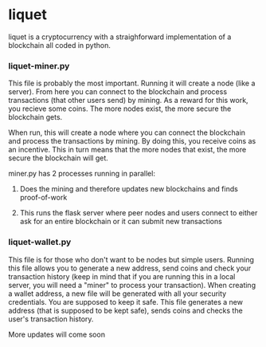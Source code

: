 # liquet
liquet is a cryptocurrency with a straighforward implementation of a blockchain all coded in python. 

### liquet-miner.py

This file is probably the most important. Running it will create a node (like a server). From here you can connect to the blockchain and process transactions (that other users send) by mining. As a reward for this work, you recieve some coins. The more nodes exist, the more secure the blockchain gets.

When run, this will create a node where you can connect the blockchain and process the transactions by mining. By doing this, you receive coins as an incentive. This in turn means that the more nodes that exist, the more secure the blockchain will get.

miner.py has 2 processes running in parallel:

1. Does the mining and therefore updates new blockchains and finds proof-of-work

2. This runs the flask server where peer nodes and users connect to either ask for an entire blockchain or it can submit new transactions



### liquet-wallet.py

This file is for those who don't want to be nodes but simple users. Running this file allows you to generate a new address, send coins and check your transaction history (keep in mind that if you are running this in a local server, you will need a "miner" to process your transaction).
When creating a wallet address, a new file will be generated with all your security credentials. You are supposed to keep it safe.
This file generates a new address (that is supposed to be kept safe), sends coins and checks the user's transaction history. 

More updates will come soon
